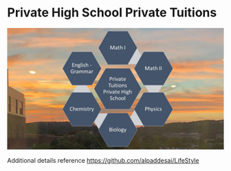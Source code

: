 # Private High School Private Tuitions

![image](PrivateHighSchoolPrivateTuitions.jpg)

Additional details reference https://github.com/alpaddesai/LifeStyle
